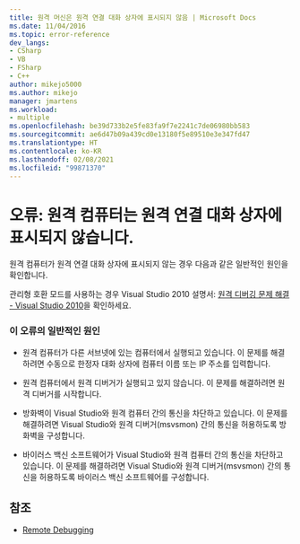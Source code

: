 ```yaml
---
title: 원격 머신은 원격 연결 대화 상자에 표시되지 않음 | Microsoft Docs
ms.date: 11/04/2016
ms.topic: error-reference
dev_langs:
- CSharp
- VB
- FSharp
- C++
author: mikejo5000
ms.author: mikejo
manager: jmartens
ms.workload:
- multiple
ms.openlocfilehash: be39d733b2e5fe83fa9f7e2241c7de06980bb583
ms.sourcegitcommit: ae6d47b09a439cd0e13180f5e89510e3e347fd47
ms.translationtype: HT
ms.contentlocale: ko-KR
ms.lasthandoff: 02/08/2021
ms.locfileid: "99871370"
---
```

# <a name="error-remote-machine-does-not-appear-in-a-remote-connections-dialog"></a>오류: 원격 컴퓨터는 원격 연결 대화 상자에 표시되지 않습니다.
원격 컴퓨터가 원격 연결 대화 상자에 표시되지 않는 경우 다음과 같은 일반적인 원인을 확인합니다.

 관리형 호환 모드를 사용하는 경우 Visual Studio 2010 설명서: [원격 디버깅 문제 해결 - Visual Studio 2010](/previous-versions/visualstudio/visual-studio-2010/2ys11ead(v=vs.100))을 확인하세요.

### <a name="common-causes-for-this-error"></a>이 오류의 일반적인 원인

- 원격 컴퓨터가 다른 서브넷에 있는 컴퓨터에서 실행되고 있습니다. 이 문제를 해결하려면 수동으로 한정자 대화 상자에 컴퓨터 이름 또는 IP 주소를 입력합니다.

- 원격 컴퓨터에서 원격 디버거가 실행되고 있지 않습니다. 이 문제를 해결하려면 원격 디버거를 시작합니다.

- 방화벽이 Visual Studio와 원격 컴퓨터 간의 통신을 차단하고 있습니다. 이 문제를 해결하려면 Visual Studio와 원격 디버거(msvsmon) 간의 통신을 허용하도록 방화벽을 구성합니다.

- 바이러스 백신 소프트웨어가 Visual Studio와 원격 컴퓨터 간의 통신을 차단하고 있습니다. 이 문제를 해결하려면 Visual Studio와 원격 디버거(msvsmon) 간의 통신을 허용하도록 바이러스 백신 소프트웨어를 구성합니다.

## <a name="see-also"></a>참조
- [Remote Debugging](../debugger/remote-debugging.md)